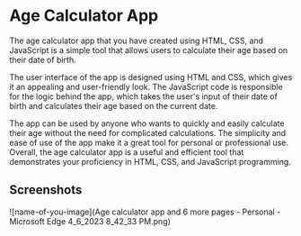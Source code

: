 
# Age Calculator App

The age calculator app that you have created using HTML, CSS, and JavaScript is a simple tool that allows users to calculate their age based on their date of birth.

The user interface of the app is designed using HTML and CSS, which gives it an appealing and user-friendly look. The JavaScript code is responsible for the logic behind the app, which takes the user's input of their date of birth and calculates their age based on the current date.

The app can be used by anyone who wants to quickly and easily calculate their age without the need for complicated calculations. The simplicity and ease of use of the app make it a great tool for personal or professional use. Overall, the age calculator app is a useful and efficient tool that demonstrates your proficiency in HTML, CSS, and JavaScript programming.


## Screenshots
![name-of-you-image](Age calculator app and 6 more pages - Personal - Microsoft​ Edge 4_6_2023 8_42_33 PM.png)


